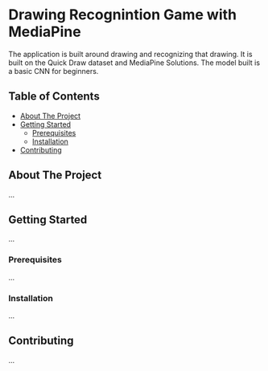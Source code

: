 # Drawing Recognintion Game with MediaPine

The application is built around drawing and recognizing that drawing. It is built on the Quick Draw dataset and MediaPine Solutions. The model built is a basic CNN for beginners.

## Table of Contents

* [About The Project](#About-The-Project)
* [Getting Started](#Getting-Started)
  * [Prerequisites](#Prerequisites)
  * [Installation](#Installation)
* [Contributing](#Contributing)

## About The Project
...

## Getting Started
...

### Prerequisites
...

### Installation
...

## Contributing
...